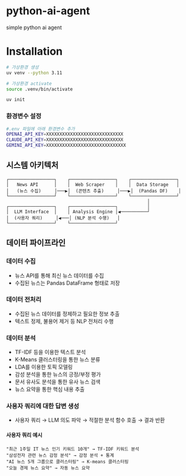 # python-ai-agent
simple python ai agent

# Installation

```bash
# 가상환경 생성
uv venv --python 3.11

# 가상환경 activate
source .venv/bin/activate

uv init
```
### 환경변수 설정
```bash
#.env 파일에 아래 환경변수 추가
OPENAI_API_KEY=XXXXXXXXXXXXXXXXXXXXXXXXXXXXX
CLAUDE_API_KEY=XXXXXXXXXXXXXXXXXXXXXXXXXXXXX
GEMINI_API_KEY=XXXXXXXXXXXXXXXXXXXXXXXXXXXXXX
```

## 시스템 아키텍처

```
┌─────────────────┐    ┌─────────────────┐    ┌─────────────────┐
│   News API      │    │  Web Scraper    │    │  Data Storage   │
│   (뉴스 수집)     │───▶│  (콘텐츠 추출)     │───▶│  (Pandas DF)    │
└─────────────────┘    └─────────────────┘    └─────────────────┘
                                                     │
┌─────────────────┐    ┌─────────────────┐           │
│  LLM Interface  │    │ Analysis Engine │◀──────────┘
│  (사용자 쿼리)     │◀───│ (NLP 분석 수행)   │
└─────────────────┘    └─────────────────┘
```

## 데이터 파이프라인
### 데이터 수집
- 뉴스 API를 통해 최신 뉴스 데이터를 수집
- 수집된 뉴스는 Pandas DataFrame 형태로 저장

### 데이터 전처리
- 수집된 뉴스 데이터를 정제하고 필요한 정보 추출
- 텍스트 정제, 불용어 제거 등 NLP 전처리 수행

### 데이터 분석
- TF-IDF 등을 이용한 텍스트 분석
- K-Means 클러스터링을 통한 뉴스 분류
- LDA를 이용한 토픽 모델링
- 감성 분석을 통한 뉴스의 긍정/부정 평가
- 문서 유사도 분석을 통한 유사 뉴스 검색
- 뉴스 요약을 통한 핵심 내용 추출

### 사용자 쿼리에 대한 답변 생성
- 사용자 쿼리 → LLM 의도 파악 → 적절한 분석 함수 호출 → 결과 반환

#### 사용자 쿼리 예시
```
"최근 1주일 IT 뉴스 인기 키워드 10개" → TF-IDF 키워드 분석
"삼성전자 관련 뉴스 감정 분석" → 감정 분석 + 통계
"AI 뉴스 5개 그룹으로 클러스터링" → K-means 클러스터링
"오늘 경제 뉴스 요약" → 자동 뉴스 요약
```

